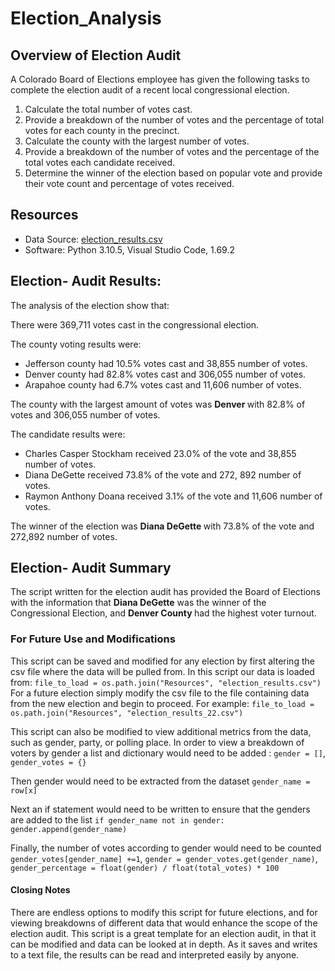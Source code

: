 # Election_Analysis

## Overview of Election Audit
A Colorado Board of Elections employee has given the following tasks to complete the election audit of a recent local congressional election.

1. Calculate the total number of votes cast. 
2. Provide a breakdown of the number of votes and the percentage of total votes for each county in the precinct.
3. Calculate the county with the largest number of votes.
4. Provide a breakdown of the number of votes and the percentage of the total votes each candidate received. 
5. Determine the winner of the election based on popular vote and provide their vote count and percentage of votes received.

## Resources
- Data Source: [election_results.csv](/Resources/election_results.csv)
- Software: Python 3.10.5, Visual Studio Code, 1.69.2

## Election- Audit Results:
The analysis of the election show that: 

There were 369,711 votes cast in the congressional election. 

The county voting results were:
  - Jefferson county had 10.5% votes cast and 38,855 number of votes.
  - Denver county had 82.8% votes cast and 306,055 number of votes.
  - Arapahoe county had 6.7% votes cast and 11,606 number of votes.

The county with the largest amount of votes was <b> Denver </b> with 82.8% of votes and 306,055 number of votes. 
 
The candidate results were:
  - Charles Casper Stockham received 23.0% of the vote and 38,855 number of votes.
  - Diana DeGette received 73.8% of the vote and 272, 892 number of votes.
  - Raymon Anthony Doana received 3.1% of the vote and 11,606 number of votes.

The winner of the election was <b> Diana DeGette </b> with 73.8% of the vote and 272,892 number of votes. 

## Election- Audit Summary

The script written for the election audit has provided the Board of Elections with the information that <b> Diana DeGette</b> was the winner of the Congressional Election, and <b> Denver County </b> had the highest voter turnout. 

### For Future Use and Modifications

This script can be saved and modified for any election by first altering the csv file where the data will be pulled from. In this script our data is loaded from: `file_to_load = os.path.join("Resources", "election_results.csv")`
For a future election simply modify the csv file to the file containing data from the new election and begin to proceed. For example: `file_to_load = os.path.join("Resources", "election_results_22.csv")`

This script can also be modified to view additional metrics from the data, such as gender, party, or polling place. In order to view a breakdown of voters by gender a list and dictionary would need to be added : `gender = []`, `gender_votes = {}`

Then gender would need to be extracted from the dataset `gender_name = row[x]`

Next an if statement would need to be written to ensure that the genders are added to the list `if gender_name not in gender:`
                                                                                                                                                                                                                                                                        `gender.append(gender_name)`

Finally, the number of votes according to gender would need to be counted `gender_votes[gender_name] +=1`, `gender = gender_votes.get(gender_name)`, `gender_percentage = float(gender) / float(total_votes) * 100`

#### Closing Notes 

There are endless options to modify this script for future elections, and for viewing breakdowns of different data that would enhance the scope of the election audit. This script is a great template for an election audit, in that it can be modified and data can be looked at in depth. As it saves and writes to a text file, the results can be read and interpreted easily by anyone. 
